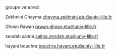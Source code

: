 groupe vendredi 

Zekhnini Cheyma cheyma.zekhnini.etu@univ-lille.fr

Ghosn Rawan rawan.ghosn.etu@univ-lille.fr

zendah salma  salma.zendah.etu@univ-lille.fr

hayani bouchra bouchra.hayani.etu@univ-lille.fr
